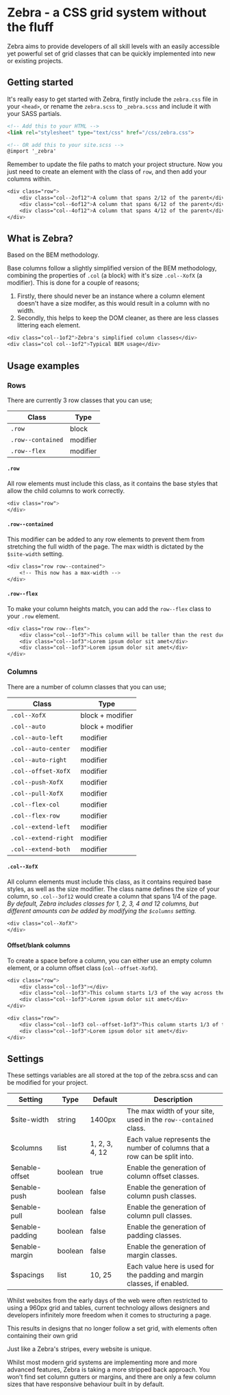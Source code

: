 # Zebra - a CSS grid system without the fluff
Zebra aims to provide developers of all skill levels with an easily accessible yet powerful set of grid classes that can be quickly implemented into new or existing projects.

## Getting started
It's really easy to get started with Zebra, firstly include the `zebra.css` file in your `<head>`, or rename the `zebra.scss` to `_zebra.scss` and include it with your SASS partials.
```html
<!-- Add this to your HTML -->
<link rel="stylesheet" type="text/css" href="/css/zebra.css">

<!-- OR add this to your site.scss -->
@import '_zebra'
```
Remember to update the file paths to match your project structure.
Now you just need to create an element with the class of `row`, and then add your columns within.
```css
<div class="row">
	<div class="col--2of12">A column that spans 2/12 of the parent</div>
	<div class="col--6of12">A column that spans 6/12 of the parent</div>
	<div class="col--4of12">A column that spans 4/12 of the parent</div>
</div>
```

## What is Zebra?
Based on the BEM methodology.

Base columns follow a slightly simplified version of the BEM methodology, combining the properties of `.col` (a block) with it's size `.col--XofX` (a modifier). This is done for a couple of reasons; 

1. Firstly, there should never be an instance where a column element doesn't have a size modifer, as this would result in a column with no width.
2. Secondly, this helps to keep the DOM cleaner, as there are less classes littering each element.

```css
<div class="col--1of2">Zebra's simplified column classes</div>
<div class="col col--1of2">Typical BEM usage</div>
```

## Usage examples
### Rows
There are currently 3 row classes that you can use;

| Class             | Type     |
|-------------------|----------|
| `.row`            | block    |
| `.row--contained` | modifier |
| `.row--flex`      | modifier |

#### `.row`
All row elements must include this class, as it contains the base styles that allow the child columns to work correctly.
```css
<div class="row">
</div>
```

#### `.row--contained`
This modifier can be added to any row elements to prevent them from stretching the full width of the page. The max width is dictated by the `$site-width` setting.
```css
<div class="row row--contained">
	<!-- This now has a max-width -->
</div>
```

#### `.row--flex`
To make your column heights match, you can add the `row--flex` class to your `.row` element.
```css
<div class="row row--flex">
	<div class="col--1of3">This column will be taller than the rest due to extra content within it</div>
	<div class="col--1of3">Lorem ipsum dolor sit amet</div>
	<div class="col--1of3">Lorem ipsum dolor sit amet</div>
</div>
```

### Columns
There are a number of column classes that you can use;

| Class                | Type                |
|----------------------|---------------------|
| `.col--XofX`         | block + modifier    |
| `.col--auto`         | block + modifier    |
| `.col--auto-left`    | modifier            |
| `.col--auto-center`  | modifier            |
| `.col--auto-right`   | modifier            |
| `.col--offset-XofX`  | modifier            |
| `.col--push-XofX`    | modifier            |
| `.col--pull-XofX`    | modifier            |
| `.col--flex-col`     | modifier            |
| `.col--flex-row`     | modifier            |
| `.col--extend-left`  | modifier            |
| `.col--extend-right` | modifier            |
| `.col--extend-both`  | modifier            |

#### `.col--XofX`
All column elements must include this class, as it contains required base styles, as well as the size modifier. The class name defines the size of your column, so `.col--3of12` would create a column that spans 1/4 of the page.
*By default, Zebra includes classes for 1, 2, 3, 4 and 12 columns, but different amounts can be added by modifying the `$columns` setting.*
```css
<div class="col--XofX">
</div>
```

#### Offset/blank columns
To create a space before a column, you can either use an empty column element, or a column offset class (`col--offset-XofX`).

```css
<div class="row">
	<div class="col--1of3"></div>
	<div class="col--1of3">This column starts 1/3 of the way across the row</div>
	<div class="col--1of3">Lorem ipsum dolor sit amet</div>
</div>

<div class="row">
	<div class="col--1of3 col--offset-1of3">This column starts 1/3 of the way across the row</div>
	<div class="col--1of3">Lorem ipsum dolor sit amet</div>
</div>
```

## Settings
These settings variables are all stored at the top of the zebra.scss and can be modified for your project.

| Setting         | Type    | Default        | Description |
|-----------------|---------|----------------|-------------|
| $site-width     | string  | 1400px         | The max width of your site, used in the `row--contained` class. |
| $columns        | list    | 1, 2, 3, 4, 12 | Each value represents the number of columns that a row can be split into. |
| $enable-offset  | boolean | true           | Enable the generation of column offset classes. |
| $enable-push    | boolean | false          | Enable the generation of column push classes. |
| $enable-pull    | boolean | false          | Enable the generation of column pull classes. |
| $enable-padding | boolean | false          | Enable the generation of padding classes. |
| $enable-margin  | boolean | false          | Enable the generation of margin classes. |
| $spacings       | list    | 10, 25         | Each value here is used for the padding and margin classes, if enabled. |

Whilst websites from the early days of the web were often restricted to using a 960px grid and tables, current technology allows designers and developers infinitely more freedom when it comes to structuring a page.

This results in designs that no longer follow a set grid, with elements often containing their own grid

Just like a Zebra's stripes, every website is unique.


Whilst most modern grid systems are implementing more and more advanced features, Zebra is taking a more stripped back approach. You won't find set column gutters or margins, and there are only a few column sizes that have responsive behaviour built in by default.

